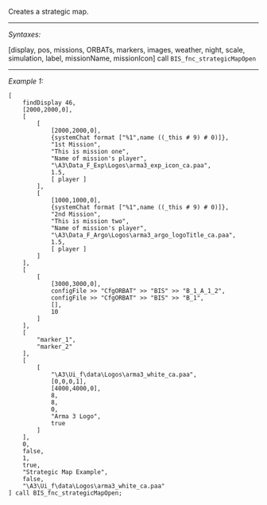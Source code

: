 Creates a strategic map.


---
*Syntaxes:*

[display, pos, missions, ORBATs, markers, images, weather, night, scale, simulation, label, missionName, missionIcon] call `BIS_fnc_strategicMapOpen`

---
*Example 1:*

```sqf
[
	findDisplay 46,
	[2000,2000,0],
	[
		[
			[2000,2000,0],
			{systemChat format ["%1",name ((_this # 9) # 0)]},
			"1st Mission",
			"This is mission one",
			"Name of mission's player",
			"\A3\Data_F_Exp\Logos\arma3_exp_icon_ca.paa",
			1.5,
			[ player ]
		],
		[
			[1000,1000,0],
			{systemChat format ["%1",name ((_this # 9) # 0)]},
			"2nd Mission",
			"This is mission two",
			"Name of mission's player",
			"\A3\Data_F_Argo\Logos\arma3_argo_logoTitle_ca.paa",
			1.5,
			[ player ]
		]
	],
	[
		[
			[3000,3000,0],
			configFile >> "CfgORBAT" >> "BIS" >> "B_1_A_1_2",
			configFile >> "CfgORBAT" >> "BIS" >> "B_1",
			[],
			10
		]
	],
	[
		"marker_1",
		"marker_2"
	],
	[
		[
			"\A3\Ui_f\data\Logos\arma3_white_ca.paa",
			[0,0,0,1],
			[4000,4000,0],
			8,
			8,
			0,
			"Arma 3 Logo",
			true
		]
	],
	0,
	false,
	1,
	true,
	"Strategic Map Example",
	false,
	"\A3\Ui_f\data\Logos\arma3_white_ca.paa"
] call BIS_fnc_strategicMapOpen;
```